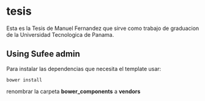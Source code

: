 # tesis
Esta es la Tesis de Manuel Fernandez que sirve como trabajo de graduacion de la Universidad Tecnologica de Panama.

## Using Sufee admin
Para instalar las dependencias que necesita el template usar:
```
bower install
```
renombrar la carpeta **bower_components** a **vendors**